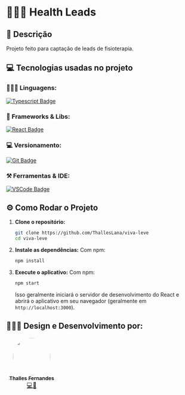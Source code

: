 # 🧑🏽‍💻 Health Leads

## 📝 Descrição
Projeto feito para captação de leads de fisioterapia.

## 💻 Tecnologias usadas no projeto
### 👨🏻‍💻 Linguagens:
[![Typescript Badge](https://img.shields.io/badge/Typescript-0769AD?style=for-the-badge&logo=typescript&logoColor=white)](https://www.typescriptlang.org/)
### 🚀 Frameworks & Libs:
[![React Badge](https://img.shields.io/badge/React-20232A?style=for-the-badge&logo=react&logoColor=61DAFB)](https://react.dev/)
### 💻 Versionamento:
[![Git Badge](https://img.shields.io/badge/Git-F05032?style=for-the-badge&logo=git&logoColor=white)](https://git-scm.com)
### ⚒ Ferramentas & IDE:
[![VSCode Badge](http://img.shields.io/badge/VSCode-0078D4?style=for-the-badge&logo=vscode&logoColor=white)](https://www.jetbrains.com/pt-br/phpstorm/)

## ⚙️ Como Rodar o Projeto

1.  **Clone o repositório:**
    ```bash
    git clone https://github.com/ThallesLana/viva-leve
    cd viva-leve
    ```

2.  **Instale as dependências:**
    Com npm:
    ```bash
    npm install
    ```

3.  **Execute o aplicativo:**
    Com npm:
    ```bash
    npm start
    ```

    Isso geralmente iniciará o servidor de desenvolvimento do React e abrirá o aplicativo em seu navegador (geralmente em `http://localhost:3000`).


## 👨🏻‍💻 Design e Desenvolvimento por:
<table>
  <tr style="border: hidden;">
    <td style="vertical-align: center; text-align: center;"><a href="https://github.com/ThallesLana"><img src="https://avatars.githubusercontent.com/u/57325727?v=4" width="100px;" style="border-radius: 50%;" alt=""/><br /><sub><b>Thalles Fernandes</b></sub></a><br /><a href="https://github.com/ThallesLana" title="Thalles">💻🚀</a></td>
  </tr>
</table>

